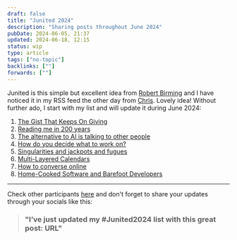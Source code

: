 ```yaml
---
draft: false
title: "Junited 2024"
description: "Sharing posts throughout June 2024"
pubDate: 2024-06-05, 21:37
updated: 2024-06-18, 12:15
status: wip
type: article
tags: ["no-topic"]
backlinks: [""]
forwards: [""]
---
```


Junited is this simple but excellent idea from [Robert Birming](https://birming.com/junited-blog-love/) and I have noticed it in my RSS feed the other day from [Chris](https://thoughts.uncountable.uk/junited-2024/). Lovely idea! Without further ado, I start with my list and will update it during June 2024:

1. [The Gist That Keeps On Giving](https://blog.jim-nielsen.com/2024/gist-that-keeps-giving/)
2. [Reading me in 200 years](https://thoughts.uncountable.uk/reading-me-in-200-years/)
3. [The alternative to AI is talking to other people](https://librarian.aedileworks.com/2023/09/19/the-alternative-to-ai-is-talking-to-other-people/)
4. [How do you decide what to work on?](https://jvns.ca/blog/2016/08/16/how-do-you-work-on-something-important/)
5. [Singularities and jackpots and fugues](https://interconnected.org/home/2022/02/09/apocalypsi)
6. [Multi-Layered Calendars](https://julian.digital/2023/07/06/multi-layered-calendars/)
7. [How to converse online](https://manuelmoreale.com/how-to-converse-online)
8. [Home-Cooked Software and Barefoot Developers](https://maggieappleton.com/home-cooked-software)

<hr>

Check other participants [here](https://birming.com/junited-how-who/) and don't forget to share your updates through your socials like this: 
> ### "I’ve just updated my #Junited2024 list with this great post: URL"

<p></p>
